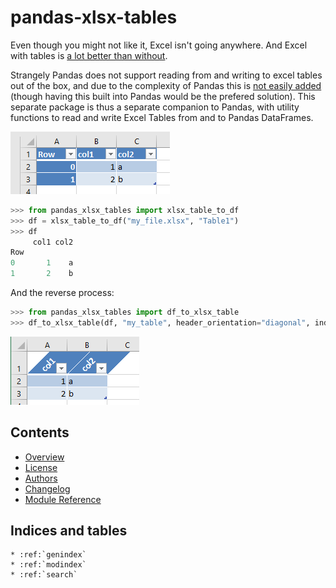 # pandas-xlsx-tables

 Even though you might not like it, Excel isn't going anywhere. And Excel with tables is [a lot better than without](https://www.ecosia.org/search?q=advantages+of+excel+tables).

Strangely Pandas does not support reading from and writing to excel tables out of the box, and due to the complexity of Pandas this is [not easily added](https://github.com/pandas-dev/pandas/issues/24862) (though having this built into Pandas would be the prefered solution). This separate package is thus a separate companion to Pandas, with utility functions to read and write Excel Tables from and to Pandas DataFrames.

!["Excel screenshot](https://raw.githubusercontent.com/VanOord/pandas-xlsx-tables/master/docs/_static/xlsx_table.png)

```python
>>> from pandas_xlsx_tables import xlsx_table_to_df
>>> df = xlsx_table_to_df("my_file.xlsx", "Table1")
>>> df
     col1 col2
Row
0       1    a
1       2    b
```
And the reverse process:

```python
>>> from pandas_xlsx_tables import df_to_xlsx_table
>>> df_to_xlsx_table(df, "my_table", header_orientation="diagonal", index=False)
```

!["Excel screenshot](https://raw.githubusercontent.com/VanOord/pandas-xlsx-tables/master/docs/_static/xlsx_table_2.png)


## Contents

* [Overview](readme)
* [License](license)
* [Authors](authors)
* [Changelog](changelog)
* [Module Reference](api/modules)


## Indices and tables

```eval_rst
* :ref:`genindex`
* :ref:`modindex`
* :ref:`search`
```
